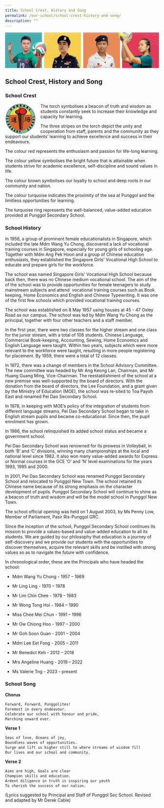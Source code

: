 ```yaml
---
title: School Crest, History and Song
permalink: /our-school/school-crest-history-and-song/
description: ""
---
```

![](/images/Our%20School/subbanner.jpg)

## School Crest, History and Song


### School Crest

<img src="/images/Our%20School/School%20Crest.png" style="width:20%;margin-right:15px;" align="left">

The torch symbolises a beacon of truth and wisdom as students constantly seek to increase their knowledge and capacity for learning.

  

The three stripes on the torch depict the unity and cooperation from staff, parents and the community as they support our students’ learning to achieve excellence and success in their endeavours.

  

The colour red represents the enthusiasm and passion for life-long learning.

  

The colour yellow symbolises the bright future that is attainable when students strive for academic excellence, self-discipline and sound values in life.

  

The colour brown symbolises our loyalty to school and deep roots in our community and nation.

  

The colour turquoise indicates the proximity of the sea at Punggol and the limitless opportunities for learning.

  

The turquoise ring represents the well-balanced, value-added education provided at Punggol Secondary School.


### School History


In 1956, a group of prominent female educationalists in Singapore, which included the late Mdm Wang Yu Chong, discovered a lack of vocational training courses in Singapore, especially for young girls of schooling age. Together with Mdm Ang Pek Hoon and a group of Chinese education enthusiasts, they established the Singapore Girls' Vocational High School to educate and prepare girls for the workforce.&nbsp;

  

The school was named Singapore Girls' Vocational High School because back then, there was no Chinese medium vocational school. The aim of the of the school was to provide opportunities for female teenagers to study mainstream subjects and attend&nbsp; vocational training courses such as Book keeping, Home Economics and English and Chinese Typewriting. It was one of the first few schools which provided vocational training courses.&nbsp;

  

The school was established on 8 May 1957 using houses at 45 - 47 Oxley Road as our campus. The school was led by Mdm Wang Yu Chong as the principal, together with four other teachers and a staff member.&nbsp;

  

In the first year, there were two classes for the higher stream and one class for the junior stream, with a total of 108 students. Chinese Language, Commercial Book-keeping, Accounting, Sewing, Home Economics and English Language were taught. Within two years, subjects which were more relevant to the workforce were taught, resulting in more people registering for placement. By 1959, there were a total of 12 classes.

  

In 1972, there was a change of members in the School Advisory Committee. The new committee was headed by Mr Ang Keong Lan, Chairman, and Mr Huang Guang Ming, Vice-Chairman. The reestablishment of the school at a new premise was well-supported by the board of directors. With the donation from the board of directors, the Lee Foundation, and a grant given by the Ministry of Education (MOE), the school was re-sited to Toa Payoh East and renamed Pei Dao Secondary School.

  

In 1978, in keeping with MOE’s policy of the integration of students from different language streams, Pei Dao Secondary School began to take in English stream pupils and became co-educational. Since then, the pupil enrolment has grown.

  

In 1986, the school relinquished its added school status and became a government school.

  

Pei Dao Secondary School was renowned for its prowess in Volleyball, in both ‘B’ and ‘C’ divisions, winning many championships at the local and national level since 1982. It also won many value-added awards for Express or Normal courses in the GCE ‘O’ and ‘N’ level examinations for the years 1993, 1995 and 2000.

  

In 2001, Pei Dao Secondary School was renamed Punggol Secondary School and relocated to Punggol New Town. The school retained its Chinese name because of its strong emphasis on the character development of pupils. Punggol Secondary School will continue to shine as a beacon of truth and wisdom and will be the model school in Punggol New Town.

  

The school official opening was held on 1 August 2003, by Ms Penny Low, Member of Parliament, Pasir Ris-Punggol GRC.

  

Since the inception of the school, Punggol Secondary School continues its mission to provide a values-based and value-added education to all its students. We are guided by our philosophy that education is a journey of self-discovery and we provide our students with the opportunities to discover themselves, acquire the relevant skills and be instilled with strong values so as to navigate the future with confidence.

  

In chronological order, these are the Principals who have headed the school:

*   Mdm Wang Yu Chong - 1957 – 1969
    
*   Mr Ling Ling - 1970 – 1978
    
*   Mr Lim Chin Chee - 1979 – 1983
    
*   Mr Wong Tong Hoi - 1984 – 1990
    
*   Miss Chee Mei Chun - 1991 – 1996
    
*   Mr Ow Chiong Hoo - 1997 – 2000
    
*   Mr Goh Soon Guan - 2001 – 2004
    
*   Mdm Lee Eet Fong - 2005 – 2011
    
*   Mr Benedict Keh - 2012 – 2018
    
*   Mrs Angeline Huang - 2019 – 2022
    
*   Ms Valerie Tng - 2023 - present
    

  

### School Song


  

**Chorus**

```
Forward, Forward, Punggolites!
Foremost in every endeavour.
Celebrate our school with honour and pride,
Marching onward ever.
```

  

**Verse 1**

```
Seas of love, Oceans of joy,
Boundless waves of opportunities.
Surge and lift us higher still to where streams of wisdom fill
Our lives and our school and community.
```

  

**Verse 2**

```
Aims are high, Goals are clear
Champion skills and education.
Ardent diligence in truth is inspiring our youth
To cherish the success of our nation.
```

(Lyrics suggested by Principal and Staff of Punggol Sec School. Revised and adapted by Mr Derek Cable)